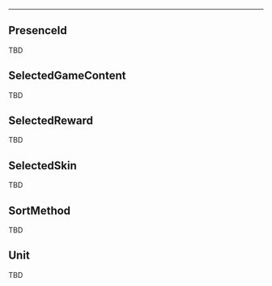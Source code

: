 ___

## PresenceId

TBD

## SelectedGameContent

TBD

## SelectedReward

TBD

## SelectedSkin

TBD

## SortMethod

TBD

## Unit

TBD